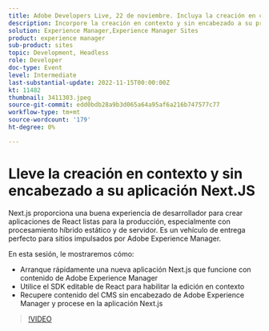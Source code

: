 ```yaml
---
title: Adobe Developers Live, 22 de noviembre. Incluya la creación en contexto y sin encabezado en su aplicación Next.JS
description: Incorpore la creación en contexto y sin encabezado a su próxima versión.JS AppNext.js proporciona la buena experiencia para desarrolladores que creen aplicaciones de React listas para la producción, especialmente con procesamiento híbrido estático y de servidor. Es un vehículo de envío perfecto para sitios con tecnología de Adobe Experience Manager. En esta sesión, le mostraremos cómo:Arrancar rápidamente una nueva aplicación Next.js que funcione con contenido de Adobe Experience ManagerUtilice el SDK editable de React para habilitar la edición en contextoRecuperar contenido de CMS sin encabezado de Adobe Experience Manager y procesarlo en la aplicación Next.js
solution: Experience Manager,Experience Manager Sites
product: experience manager
sub-product: sites
topic: Development, Headless
role: Developer
doc-type: Event
level: Intermediate
last-substantial-update: 2022-11-15T00:00:00Z
kt: 11482
thumbnail: 3411303.jpeg
source-git-commit: edd0bdb28a9b3d065a64a95af6a216b747577c77
workflow-type: tm+mt
source-wordcount: '179'
ht-degree: 0%

---
```


# Lleve la creación en contexto y sin encabezado a su aplicación Next.JS

Next.js proporciona una buena experiencia de desarrollador para crear aplicaciones de React listas para la producción, especialmente con procesamiento híbrido estático y de servidor. Es un vehículo de entrega perfecto para sitios impulsados por Adobe Experience Manager.

En esta sesión, le mostraremos cómo:

* Arranque rápidamente una nueva aplicación Next.js que funcione con contenido de Adobe Experience Manager
* Utilice el SDK editable de React para habilitar la edición en contexto
* Recupere contenido del CMS sin encabezado de Adobe Experience Manager y procese en la aplicación Next.js

>[!VIDEO](https://video.tv.adobe.com/v/3411303/?quality=12&learn=on)
